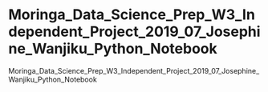 # Moringa_Data_Science_Prep_W3_Independent_Project_2019_07_Josephine_Wanjiku_Python_Notebook
Moringa_Data_Science_Prep_W3_Independent_Project_2019_07_Josephine_Wanjiku_Python_Notebook
